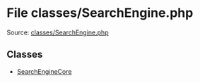 File classes/SearchEngine.php
=========

Source: [classes/SearchEngine.php](https://github.com/PrestaShop/PrestaShop/blob/1.6.0.9/classes/SearchEngine.php)


Classes
-------

* [SearchEngineCore](class.SearchEngineCore.md)

